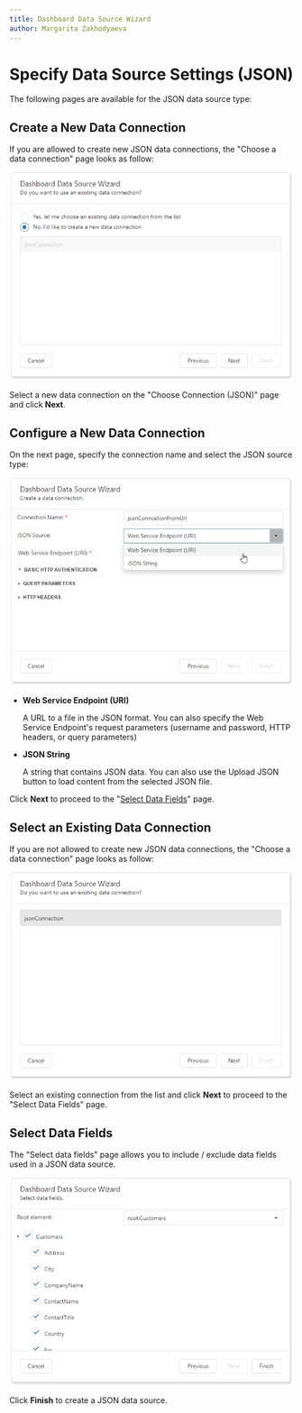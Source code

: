 ```yaml
---
title: Dashboard Data Source Wizard
author: Margarita Zakhodyaeva
---
```

# Specify Data Source Settings (JSON)

The following pages are available for the JSON data source type: 

## Create a New Data Connection

If you are allowed to create new JSON data connections, the "Choose a data connection" page looks as follow:

![](../../../../../images/dashboard-data-source-wizard-create-data-connections.png)

Select a new data connection on the "Choose Connection (JSON)" page and click **Next**.

## Configure a New Data Connection

On the next page, specify the connection name and select the JSON source type:

![](../../../../../images/dashboard-data-source-wizard-configure-data-connections.png)

* **Web Service Endpoint (URI)**

   A URL to a file in the JSON format. You can also specify the Web Service Endpoint's request parameters (username and password, HTTP headers, or query parameters)

* **JSON String**

   A string that contains JSON data. You can also use the Upload JSON button to load content from the selected JSON file.

Click **Next** to proceed to the "[Select Data Fields](#select-data-fields)" page.

## Select an Existing Data Connection

If you are not allowed to create new JSON data connections, the "Choose a data connection" page looks as follow: 

![](../../../../../images/dashboard-data-source-wizard-choose-data-connectors.png)

Select an existing connection from the list and click **Next** to proceed to the "Select Data Fields" page.


## Select Data Fields

The "Select data fields" page allows you to include / exclude data fields used in a JSON data source.

 ![](../../../../../images/dashboard-data-source-wizard-select-data-fields.png)

 Click **Finish** to create a JSON data source.

